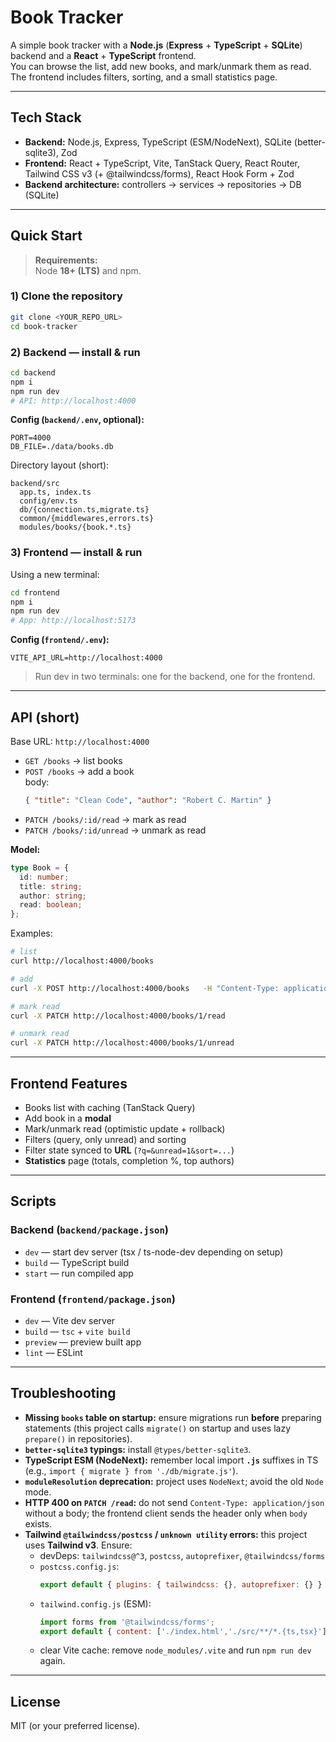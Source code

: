 # Book Tracker

A simple book tracker with a **Node.js** (**Express** + **TypeScript** + **SQLite**) backend and a **React** + **TypeScript** frontend.  
You can browse the list, add new books, and mark/unmark them as read. The frontend includes filters, sorting, and a small statistics page.

---

## Tech Stack

- **Backend:** Node.js, Express, TypeScript (ESM/NodeNext), SQLite (better-sqlite3), Zod  
- **Frontend:** React + TypeScript, Vite, TanStack Query, React Router, Tailwind CSS v3 (+ @tailwindcss/forms), React Hook Form + Zod  
- **Backend architecture:** controllers → services → repositories → DB (SQLite)

---

## Quick Start

> **Requirements:**  
> Node **18+ (LTS)** and npm.  

### 1) Clone the repository
```bash
git clone <YOUR_REPO_URL>
cd book-tracker
```

### 2) Backend — install & run
```bash
cd backend
npm i
npm run dev
# API: http://localhost:4000
```

**Config (`backend/.env`, optional):**
```env
PORT=4000
DB_FILE=./data/books.db
```

Directory layout (short):
```
backend/src
  app.ts, index.ts
  config/env.ts
  db/{connection.ts,migrate.ts}
  common/{middlewares,errors.ts}
  modules/books/{book.*.ts}
```

### 3) Frontend — install & run
Using a new terminal:
```bash
cd frontend
npm i
npm run dev
# App: http://localhost:5173
```

**Config (`frontend/.env`):**
```env
VITE_API_URL=http://localhost:4000
```

> Run dev in two terminals: one for the backend, one for the frontend.

---

## API (short)

Base URL: `http://localhost:4000`

- `GET /books` → list books
- `POST /books` → add a book  
  body:
  ```json
  { "title": "Clean Code", "author": "Robert C. Martin" }
  ```
- `PATCH /books/:id/read` → mark as read
- `PATCH /books/:id/unread` → unmark as read

**Model:**
```ts
type Book = {
  id: number;
  title: string;
  author: string;
  read: boolean;
};
```

Examples:
```bash
# list
curl http://localhost:4000/books

# add
curl -X POST http://localhost:4000/books   -H "Content-Type: application/json"   -d '{"title":"Clean Code","author":"Robert C. Martin"}'

# mark read
curl -X PATCH http://localhost:4000/books/1/read

# unmark read
curl -X PATCH http://localhost:4000/books/1/unread
```

---

## Frontend Features

- Books list with caching (TanStack Query)
- Add book in a **modal**
- Mark/unmark read (optimistic update + rollback)
- Filters (query, only unread) and sorting
- Filter state synced to **URL** (`?q=&unread=1&sort=...`)
- **Statistics** page (totals, completion %, top authors)

---

## Scripts

### Backend (`backend/package.json`)
- `dev` — start dev server (tsx / ts-node-dev depending on setup)
- `build` — TypeScript build
- `start` — run compiled app

### Frontend (`frontend/package.json`)
- `dev` — Vite dev server
- `build` — `tsc` + `vite build`
- `preview` — preview built app
- `lint` — ESLint

---

## Troubleshooting

- **Missing `books` table on startup:** ensure migrations run **before** preparing statements (this project calls `migrate()` on startup and uses lazy `prepare()` in repositories).
- **`better-sqlite3` typings:** install `@types/better-sqlite3`.
- **TypeScript ESM (NodeNext):** remember local import **`.js`** suffixes in TS (e.g., `import { migrate } from './db/migrate.js'`).
- **`moduleResolution` deprecation:** project uses `NodeNext`; avoid the old `Node` mode.
- **HTTP 400 on `PATCH /read`:** do not send `Content-Type: application/json` without a body; the frontend client sends the header only when `body` exists.
- **Tailwind `@tailwindcss/postcss` / `unknown utility` errors:** this project uses **Tailwind v3**. Ensure:
  - devDeps: `tailwindcss@^3`, `postcss`, `autoprefixer`, `@tailwindcss/forms`
  - `postcss.config.js`:
    ```js
    export default { plugins: { tailwindcss: {}, autoprefixer: {} } };
    ```
  - `tailwind.config.js` (ESM):
    ```js
    import forms from '@tailwindcss/forms';
    export default { content: ['./index.html','./src/**/*.{ts,tsx}'], theme:{extend:{}}, plugins:[forms()] };
    ```
  - clear Vite cache: remove `node_modules/.vite` and run `npm run dev` again.

---


## License

MIT (or your preferred license).
